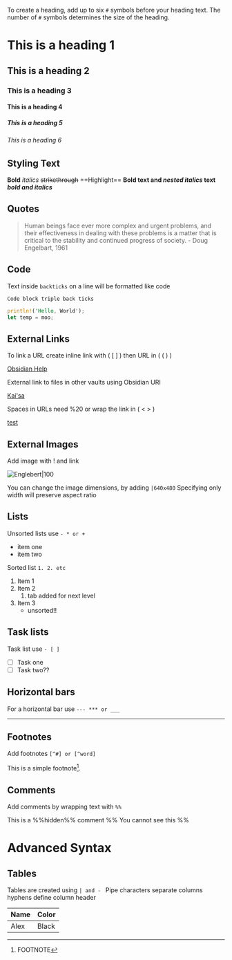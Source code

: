 To create a heading, add up to six `#` symbols before your heading text. The number of `#` symbols determines the size of the heading.

# This is a heading 1 
## This is a heading 2 
### This is a heading 3 
#### This is a heading 4 
##### This is a heading 5 
###### This is a heading 6

## Styling Text

**Bold**
*italics*
~~strikethrough~~
==Highlight==
**Bold text and _nested italics_  text**
***bold and italics***

## Quotes

> Human beings face ever more complex and urgent problems, and their effectiveness in dealing with these problems is a matter that is critical to the stability and continued progress of society. 
\- Doug Engelbart, 1961

## Code

Text inside `backticks` on a line will be formatted like code

```
Code block triple back ticks
```

```rust
println!('Hello, World');
let temp = moo;
```

## External Links

To link a URL create inline link with ( [ ] ) then URL in ( ( ) )

[Obsidian Help](https://help.obsidian.md)

External link to files in other vaults using Obsidian URI

[Kai'sa](obsidian://open?vault=NyshakVault&file=Kai'sa.md)

Spaces in URLs need %20 or wrap the link in ( < > )

[test](<obsidian://open?vault=NyshakVault&file=My Note.md>)

## External Images

Add image with ! and link 

![Englebert|100](https://history-computer.com/ModernComputer/Basis/images/Engelbart.jpg)

You can change the image dimensions, by adding `|640x480`
Specifying only width will preserve aspect ratio

## Lists

Unsorted lists use `- * or +`
- item one
- item two

Sorted list `1. 2. etc`
1. Item 1
2. Item 2
	1. tab added for next level
3. Item 3
	* unsorted!!

## Task lists

Task list use `- [ ]`
- [ ] Task one
- [ ] Task two??

## Horizontal bars

For a horizontal bar use `--- *** or ___`

---

## Footnotes

Add footnotes `[^#] or [^word]`

This is a simple footnote[^1].
[^1]: FOOTNOTE

## Comments

Add comments by wrapping text with `%%`

This is a %%hidden%% comment
%% 
You cannot see this
%%

# Advanced Syntax

## Tables

Tables are created using `| and - `  Pipe characters separate columns hyphens define column header

| Name | Color |
| ---- | ----- |
| Alex | Black |

